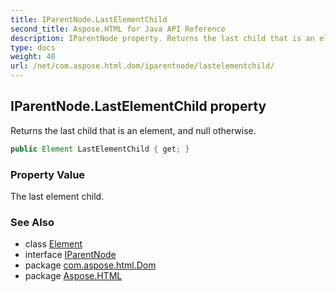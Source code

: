 ```yaml
---
title: IParentNode.LastElementChild
second_title: Aspose.HTML for Java API Reference
description: IParentNode property. Returns the last child that is an element and null otherwise
type: docs
weight: 40
url: /net/com.aspose.html.dom/iparentnode/lastelementchild/
---
```

## IParentNode.LastElementChild property

Returns the last child that is an element, and null otherwise.

```java
public Element LastElementChild { get; }
```

### Property Value

The last element child.

### See Also

* class [Element](../../element/)
* interface [IParentNode](../)
* package [com.aspose.html.Dom](../../iparentnode/)
* package [Aspose.HTML](../../../)
